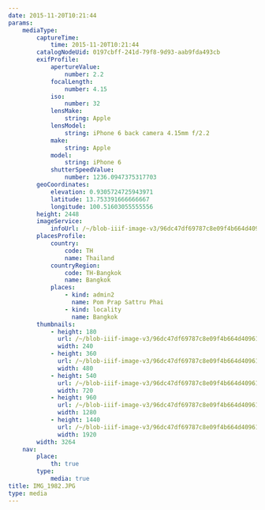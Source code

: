 ```yaml
---
date: 2015-11-20T10:21:44
params:
    mediaType:
        captureTime:
            time: 2015-11-20T10:21:44
        catalogNodeUid: 0197cbff-241d-79f8-9d93-aab9fda493cb
        exifProfile:
            apertureValue:
                number: 2.2
            focalLength:
                number: 4.15
            iso:
                number: 32
            lensMake:
                string: Apple
            lensModel:
                string: iPhone 6 back camera 4.15mm f/2.2
            make:
                string: Apple
            model:
                string: iPhone 6
            shutterSpeedValue:
                number: 1236.0947375317703
        geoCoordinates:
            elevation: 0.9305724725943971
            latitude: 13.753391666666667
            longitude: 100.51603055555556
        height: 2448
        imageService:
            infoUrl: /~/blob-iiif-image-v3/96dc47df69787c8e09f4b664d4096163033ea7f6f8c9ce1b0ae0daed7db43242/info.json
        placesProfile:
            country:
                code: TH
                name: Thailand
            countryRegion:
                code: TH-Bangkok
                name: Bangkok
            places:
                - kind: admin2
                  name: Pom Prap Sattru Phai
                - kind: locality
                  name: Bangkok
        thumbnails:
            - height: 180
              url: /~/blob-iiif-image-v3/96dc47df69787c8e09f4b664d4096163033ea7f6f8c9ce1b0ae0daed7db43242/full/240%2C180/0/default.jpg
              width: 240
            - height: 360
              url: /~/blob-iiif-image-v3/96dc47df69787c8e09f4b664d4096163033ea7f6f8c9ce1b0ae0daed7db43242/full/480%2C360/0/default.jpg
              width: 480
            - height: 540
              url: /~/blob-iiif-image-v3/96dc47df69787c8e09f4b664d4096163033ea7f6f8c9ce1b0ae0daed7db43242/full/720%2C540/0/default.jpg
              width: 720
            - height: 960
              url: /~/blob-iiif-image-v3/96dc47df69787c8e09f4b664d4096163033ea7f6f8c9ce1b0ae0daed7db43242/full/1280%2C960/0/default.jpg
              width: 1280
            - height: 1440
              url: /~/blob-iiif-image-v3/96dc47df69787c8e09f4b664d4096163033ea7f6f8c9ce1b0ae0daed7db43242/full/1920%2C1440/0/default.jpg
              width: 1920
        width: 3264
    nav:
        place:
            th: true
        type:
            media: true
title: IMG_1982.JPG
type: media
---
```

